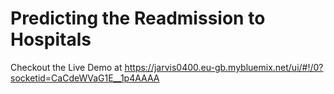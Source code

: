# Predicting the Readmission to Hospitals
Checkout the Live Demo at https://jarvis0400.eu-gb.mybluemix.net/ui/#!/0?socketid=CaCdeWVaG1E__1p4AAAA
